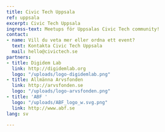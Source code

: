 ```yaml
---
title: Civic Tech Uppsala
ref: uppsala
excerpt: Civic Tech Uppsala
ingress-text: Meetups för Uppsalas Civic Tech community!
contact:
- name: Vill du veta mer eller ordna ett event?
  text: Kontakta Civic Tech Uppsala
  mail: hello@civictech.se
partners:
- title: Digidem Lab
  link: http://digidemlab.org
  logo: "/uploads/logo-digidemlab.png"
- title: Allmänna Arvsfonden
  link: http://arvsfonden.se
  logo: "/uploads/logo-arvsfonden.png"
- title: 'ABF '
  logo: "/uploads/ABF_logo_w.svg.png"
  link: http://www.abf.se
lang: sv

---
```

